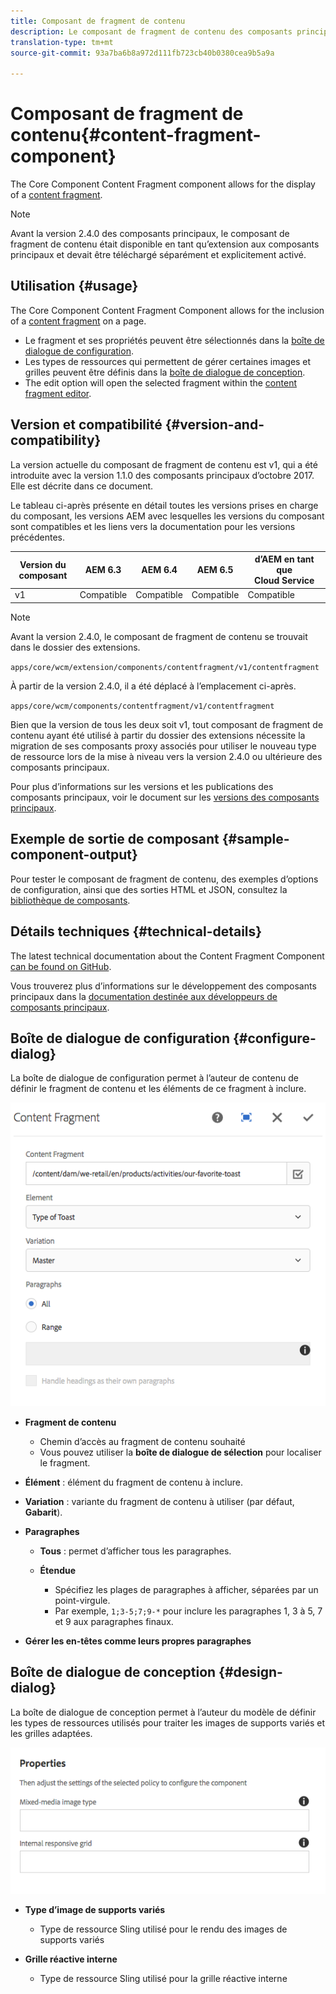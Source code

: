 ```yaml
---
title: Composant de fragment de contenu
description: Le composant de fragment de contenu des composants principaux permet l’affichage d’un fragment de contenu.
translation-type: tm+mt
source-git-commit: 93a7ba6b8a972d111fb723cb40b0380cea9b5a9a

---
```



# Composant de fragment de contenu{#content-fragment-component}

The Core Component Content Fragment component allows for the display of a [content fragment](https://docs.adobe.com/content/help/en/experience-manager-cloud-service/assets/content-fragments/content-fragments.html).

>[!NOTE]
>
>Avant la version 2.4.0 des composants principaux, le composant de fragment de contenu était disponible en tant qu’extension aux composants principaux et devait être téléchargé séparément et explicitement activé.

## Utilisation {#usage}

The Core Component Content Fragment Component allows for the inclusion of a [content fragment](https://docs.adobe.com/content/help/en/experience-manager-cloud-service/assets/content-fragments/content-fragments.html) on a page.

* Le fragment et ses propriétés peuvent être sélectionnés dans la [boîte de dialogue de configuration](#configure-dialog).
* Les types de ressources qui permettent de gérer certaines images et grilles peuvent être définis dans la [boîte de dialogue de conception](#design-dialog).
* The edit option will open the selected fragment within the [content fragment editor](https://docs.adobe.com/content/help/en/experience-manager-cloud-service/assets/content-fragments/content-fragments-variations.html).

## Version et compatibilité {#version-and-compatibility}

La version actuelle du composant de fragment de contenu est v1, qui a été introduite avec la version 1.1.0 des composants principaux d’octobre 2017. Elle est décrite dans ce document.

Le tableau ci-après présente en détail toutes les versions prises en charge du composant, les versions AEM avec lesquelles les versions du composant sont compatibles et les liens vers la documentation pour les versions précédentes.

| Version du composant | AEM 6.3 | AEM 6.4 | AEM 6.5 |  d’AEM en tant que Cloud Service |
|--- |--- |--- |---|---|
| v1 | Compatible | Compatible | Compatible | Compatible |

>[!NOTE]
>
>Avant la version 2.4.0, le composant de fragment de contenu se trouvait dans le dossier des extensions.
>
> `apps/core/wcm/extension/components/contentfragment/v1/contentfragment`
> 
>À partir de la version 2.4.0, il a été déplacé à l’emplacement ci-après.
>
>`apps/core/wcm/components/contentfragment/v1/contentfragment`
>
>Bien que la version de tous les deux soit v1, tout composant de fragment de contenu ayant été utilisé à partir du dossier des extensions nécessite la migration de ses composants proxy associés pour utiliser le nouveau type de ressource lors de la mise à niveau vers la version 2.4.0 ou ultérieure des composants principaux.

Pour plus d’informations sur les versions et les publications des composants principaux, voir le document sur les [versions des composants principaux](/help/versions.md).

## Exemple de sortie de composant {#sample-component-output}

Pour tester le composant de fragment de contenu, des exemples d’options de configuration, ainsi que des sorties HTML et JSON, consultez la [bibliothèque de composants](https://adobe.com/go/aem_cmp_library_cf).

## Détails techniques {#technical-details}

The latest technical documentation about the Content Fragment Component [can be found on GitHub](https://adobe.com/go/aem_cmp_tech_cf_v1).

Vous trouverez plus d’informations sur le développement des composants principaux dans la [documentation destinée aux développeurs de composants principaux](/help/developing/overview.md).

## Boîte de dialogue de configuration {#configure-dialog}

La boîte de dialogue de configuration permet à l’auteur de contenu de définir le fragment de contenu et les éléments de ce fragment à inclure.

![](/help/assets/chlimage_1-87.png)

* **Fragment de contenu**

   * Chemin d’accès au fragment de contenu souhaité
   * Vous pouvez utiliser la **boîte de dialogue de sélection** pour localiser le fragment.

* **Élément** : élément du fragment de contenu à inclure.
* **Variation** : variante du fragment de contenu à utiliser (par défaut, **Gabarit**).

* **Paragraphes**

   * **Tous** : permet d’afficher tous les paragraphes.
   * **Étendue**

      * Spécifiez les plages de paragraphes à afficher, séparées par un point-virgule.
      * Par exemple, `1;3-5;7;9-*` pour inclure les paragraphes 1, 3 à 5, 7 et 9 aux paragraphes finaux.

* **Gérer les en-têtes comme leurs propres paragraphes**

## Boîte de dialogue de conception {#design-dialog}

La boîte de dialogue de conception permet à l’auteur du modèle de définir les types de ressources utilisés pour traiter les images de supports variés et les grilles adaptées.

![](/help/assets/chlimage_1-88.png)

* **Type d’image de supports variés**

   * Type de ressource Sling utilisé pour le rendu des images de supports variés

* **Grille réactive interne**

   * Type de ressource Sling utilisé pour la grille réactive interne

